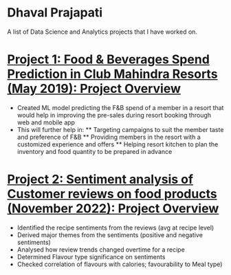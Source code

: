 # Dhaval Prajapati
A list of Data Science and Analytics projects that I have worked on.

# [Project 1: Food & Beverages Spend Prediction in Club Mahindra Resorts (May 2019): Project Overview](https://github.com/dpdhaval7/DataOlympics)
* Created ML model predicting the F&B spend of a member in a resort that would help in improving the pre-sales during resort booking through web and mobile app
* This will further help in:
** Targeting campaigns to suit the member taste and preference of F&B
** Providing members in the resort with a customized experience and offers
** Helping resort kitchen to plan the inventory and food quantity to be prepared in advance


# [Project 2: Sentiment analysis of Customer reviews on food products (November 2022): Project Overview](https://github.com/dpdhaval7/CODEICON4.0)
* Identified the recipe sentiments from the reviews (avg at recipe level)
* Derived major themes from the sentiments (positive and negative sentiments)
* Analysed how review trends changed overtime for a recipe
* Determined Flavour type significance on sentiments
* Checked correlation of flavours with calories; favourability to Meal type)

